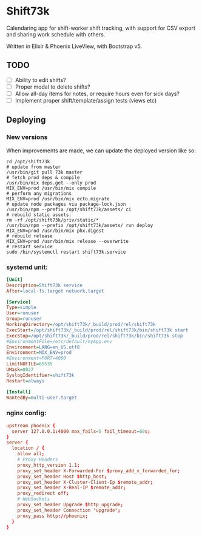 # Shift73k

Calendaring app for shift-worker shift tracking, with support for CSV export and sharing work schedule with others.

Written in Elixir & Phoenix LiveView, with Bootstrap v5.

## TODO

- [ ] Ability to edit shifts?
- [ ] Proper modal to delete shifts?
- [ ] Allow all-day items for notes, or require hours even for sick days?
- [ ] Implement proper shift/template/assign tests (views etc)

## Deploying

### New versions

When improvements are made, we can update the deployed version like so:

```shell
cd /opt/shift73k
# update from master
/usr/bin/git pull 73k master
# fetch prod deps & compile
/usr/bin/mix deps.get --only prod
MIX_ENV=prod /usr/bin/mix compile
# perform any migrations
MIX_ENV=prod /usr/bin/mix ecto.migrate
# update node packages via package-lock.json
/usr/bin/npm --prefix /opt/shift73k/assets/ ci
# rebuild static assets:
rm -rf /opt/shift73k/priv/static/*
/usr/bin/npm --prefix /opt/shift73k/assets/ run deploy
MIX_ENV=prod /usr/bin/mix phx.digest
# rebuild release
MIX_ENV=prod /usr/bin/mix release --overwrite
# restart service
sudo /bin/systemctl restart shift73k.service
```

### systemd unit:

```ini
[Unit]
Description=Shift73k service
After=local-fs.target network.target

[Service]
Type=simple
User=runuser
Group=runuser
WorkingDirectory=/opt/shift73k/_build/prod/rel/shift73k
ExecStart=/opt/shift73k/_build/prod/rel/shift73k/bin/shift73k start
ExecStop=/opt/shift73k/_build/prod/rel/shift73k/bin/shift73k stop
#EnvironmentFile=/etc/default/myApp.env
Environment=LANG=en_US.utf8
Environment=MIX_ENV=prod
#Environment=PORT=4000
LimitNOFILE=65535
UMask=0027
SyslogIdentifier=shift73k
Restart=always

[Install]
WantedBy=multi-user.target
```

### nginx config:

```conf
upstream phoenix {
  server 127.0.0.1:4000 max_fails=5 fail_timeout=60s;
}
server {
  location / {
    allow all;
    # Proxy Headers
    proxy_http_version 1.1;
    proxy_set_header X-Forwarded-For $proxy_add_x_forwarded_for;
    proxy_set_header Host $http_host;
    proxy_set_header X-Cluster-Client-Ip $remote_addr;
    proxy_set_header X-Real-IP $remote_addr;
    proxy_redirect off;
    # WebSockets
    proxy_set_header Upgrade $http_upgrade;
    proxy_set_header Connection "upgrade";
    proxy_pass http://phoenix;
  }
}
```
